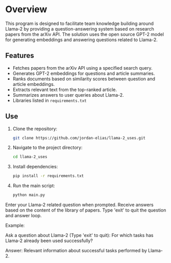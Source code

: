 # Overview
This program is designed to facilitate team knowledge building around Llama-2 by providing a question-answering system based on research papers from the arXiv API. The solution uses the open source GPT-2 model for generating embeddings and answering questions related to Llama-2.

## Features
- Fetches papers from the arXiv API using a specified search query.
- Generates GPT-2 embeddings for questions and article summaries.
- Ranks documents based on similarity scores between question and article embeddings.
- Extracts relevant text from the top-ranked article.
- Summarizes answers to user queries about Llama-2.
- Libraries listed in `requirements.txt`

## Use
1. Clone the repository:
   ```bash
   git clone https://github.com/jordan-elias/llama-2_uses.git

2. Navigate to the project directory:
   ```bash
   cd llama-2_uses
3. Install dependencies:
   ```bash
   pip install -r requirements.txt
4. Run the main script:
   ```bash
   python main.py

Enter your Llama-2 related question when prompted.
Receive answers based on the content of the library of papers.
Type 'exit' to quit the question and answer loop.

Example:

Ask a question about Llama-2 (Type 'exit' to quit): For which tasks has Llama-2 already been used successfully?

Answer: Relevant information about successful tasks performed by Llama-2.




